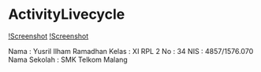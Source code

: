 # ActivityLivecycle

[!Screenshot](https://github.com/YusrilRamadhan/ActivityLivecycle/blob/master/Screenshot_2017-01-18-10-29-37%5B1%5D.png)
[!Screenshot](https://github.com/YusrilRamadhan/ActivityLivecycle/blob/master/Screenshot_2017-01-18-10-49-29%5B2%5D.png)

Nama : Yusril Ilham Ramadhan
Kelas : XI RPL 2
No : 34
NIS : 4857/1576.070
Nama Sekolah : SMK Telkom Malang

